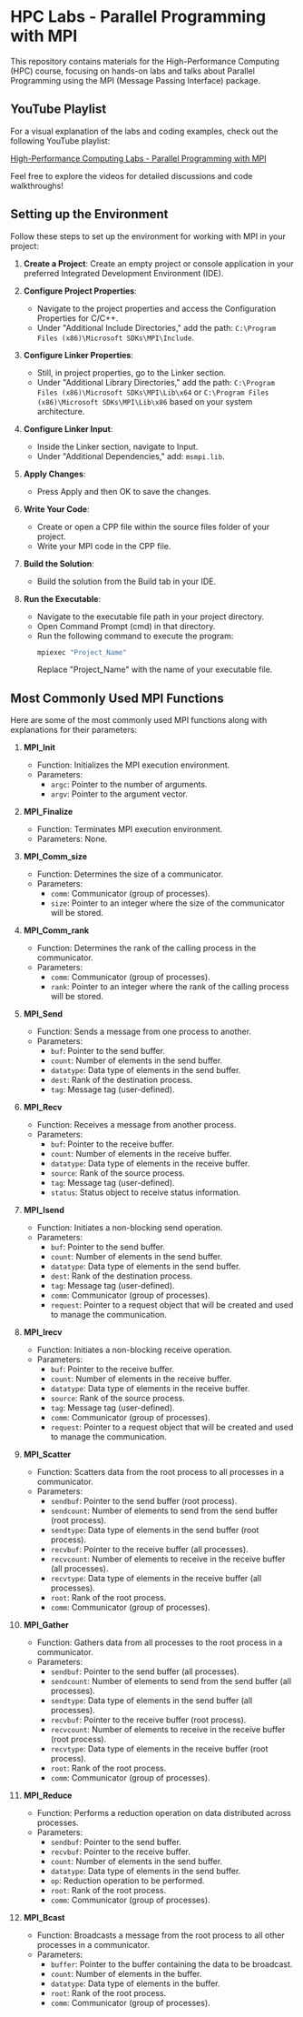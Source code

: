 # HPC Labs - Parallel Programming with MPI

This repository contains materials for the High-Performance Computing (HPC) course, focusing on hands-on labs and talks about Parallel Programming using the MPI (Message Passing Interface) package.

## YouTube Playlist

For a visual explanation of the labs and coding examples, check out the following YouTube playlist:

[High-Performance Computing Labs - Parallel Programming with MPI](https://www.youtube.com/playlist?list=PLL4_yMhJDtyxW634Q7z5WI81iSumNINNe&si=ECFTN7lL97lGto89)

Feel free to explore the videos for detailed discussions and code walkthroughs!


## Setting up the Environment

Follow these steps to set up the environment for working with MPI in your project:

1. **Create a Project**: Create an empty project or console application in your preferred Integrated Development Environment (IDE).

2. **Configure Project Properties**:

   - Navigate to the project properties and access the Configuration Properties for C/C++.
   - Under "Additional Include Directories," add the path: `C:\Program Files (x86)\Microsoft SDKs\MPI\Include`.

3. **Configure Linker Properties**:

   - Still, in project properties, go to the Linker section.
   - Under "Additional Library Directories," add the path: `C:\Program Files (x86)\Microsoft SDKs\MPI\Lib\x64` or `C:\Program Files (x86)\Microsoft SDKs\MPI\Lib\x86` based on your system architecture.

4. **Configure Linker Input**:

   - Inside the Linker section, navigate to Input.
   - Under "Additional Dependencies," add: `msmpi.lib`.

5. **Apply Changes**:

   - Press Apply and then OK to save the changes.

6. **Write Your Code**:

   - Create or open a CPP file within the source files folder of your project.
   - Write your MPI code in the CPP file.

7. **Build the Solution**:

   - Build the solution from the Build tab in your IDE.

8. **Run the Executable**:
   - Navigate to the executable file path in your project directory.
   - Open Command Prompt (cmd) in that directory.
   - Run the following command to execute the program:
     ```bash
     mpiexec "Project_Name"
     ```
     Replace "Project_Name" with the name of your executable file.

## Most Commonly Used MPI Functions

Here are some of the most commonly used MPI functions along with explanations for their parameters:

1. **MPI_Init**

   - Function: Initializes the MPI execution environment.
   - Parameters:
     - `argc`: Pointer to the number of arguments.
     - `argv`: Pointer to the argument vector.

2. **MPI_Finalize**

   - Function: Terminates MPI execution environment.
   - Parameters: None.

3. **MPI_Comm_size**

   - Function: Determines the size of a communicator.
   - Parameters:
     - `comm`: Communicator (group of processes).
     - `size`: Pointer to an integer where the size of the communicator will be stored.

4. **MPI_Comm_rank**

   - Function: Determines the rank of the calling process in the communicator.
   - Parameters:
     - `comm`: Communicator (group of processes).
     - `rank`: Pointer to an integer where the rank of the calling process will be stored.

5. **MPI_Send**

   - Function: Sends a message from one process to another.
   - Parameters:
     - `buf`: Pointer to the send buffer.
     - `count`: Number of elements in the send buffer.
     - `datatype`: Data type of elements in the send buffer.
     - `dest`: Rank of the destination process.
     - `tag`: Message tag (user-defined).

6. **MPI_Recv**

   - Function: Receives a message from another process.
   - Parameters:
     - `buf`: Pointer to the receive buffer.
     - `count`: Number of elements in the receive buffer.
     - `datatype`: Data type of elements in the receive buffer.
     - `source`: Rank of the source process.
     - `tag`: Message tag (user-defined).
     - `status`: Status object to receive status information.

7. **MPI_Isend**

   - Function: Initiates a non-blocking send operation.
   - Parameters:
     - `buf`: Pointer to the send buffer.
     - `count`: Number of elements in the send buffer.
     - `datatype`: Data type of elements in the send buffer.
     - `dest`: Rank of the destination process.
     - `tag`: Message tag (user-defined).
     - `comm`: Communicator (group of processes).
     - `request`: Pointer to a request object that will be created and used to manage the communication.

8. **MPI_Irecv**

   - Function: Initiates a non-blocking receive operation.
   - Parameters:
     - `buf`: Pointer to the receive buffer.
     - `count`: Number of elements in the receive buffer.
     - `datatype`: Data type of elements in the receive buffer.
     - `source`: Rank of the source process.
     - `tag`: Message tag (user-defined).
     - `comm`: Communicator (group of processes).
     - `request`: Pointer to a request object that will be created and used to manage the communication.

9. **MPI_Scatter**

   - Function: Scatters data from the root process to all processes in a communicator.
   - Parameters:
     - `sendbuf`: Pointer to the send buffer (root process).
     - `sendcount`: Number of elements to send from the send buffer (root process).
     - `sendtype`: Data type of elements in the send buffer (root process).
     - `recvbuf`: Pointer to the receive buffer (all processes).
     - `recvcount`: Number of elements to receive in the receive buffer (all processes).
     - `recvtype`: Data type of elements in the receive buffer (all processes).
     - `root`: Rank of the root process.
     - `comm`: Communicator (group of processes).

10. **MPI_Gather**

    - Function: Gathers data from all processes to the root process in a communicator.
    - Parameters:
      - `sendbuf`: Pointer to the send buffer (all processes).
      - `sendcount`: Number of elements to send from the send buffer (all processes).
      - `sendtype`: Data type of elements in the send buffer (all processes).
      - `recvbuf`: Pointer to the receive buffer (root process).
      - `recvcount`: Number of elements to receive in the receive buffer (root process).
      - `recvtype`: Data type of elements in the receive buffer (root process).
      - `root`: Rank of the root process.
      - `comm`: Communicator (group of processes).

11. **MPI_Reduce**

    - Function: Performs a reduction operation on data distributed across processes.
    - Parameters:
      - `sendbuf`: Pointer to the send buffer.
      - `recvbuf`: Pointer to the receive buffer.
      - `count`: Number of elements in the send buffer.
      - `datatype`: Data type of elements in the send buffer.
      - `op`: Reduction operation to be performed.
      - `root`: Rank of the root process.
      - `comm`: Communicator (group of processes).

12. **MPI_Bcast**

    - Function: Broadcasts a message from the root process to all other processes in a communicator.
    - Parameters:
      - `buffer`: Pointer to the buffer containing the data to be broadcast.
      - `count`: Number of elements in the buffer.
      - `datatype`: Data type of elements in the buffer.
      - `root`: Rank of the root process.
      - `comm`: Communicator (group of processes).

